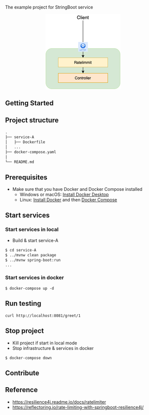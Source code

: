 The example project for StringBoot service

<div align="center">
    <img src="./assets/images/ratelimit.png"/>
</div>

## Getting Started

## Project structure
```
.
├── service-A
│   ├── Dockerfile
│   ...
├── docker-compose.yaml
|
└── README.md
```

## Prerequisites
- Make sure that you have Docker and Docker Compose installed
  - Windows or macOS:
    [Install Docker Desktop](https://www.docker.com/get-started)
  - Linux: [Install Docker](https://www.docker.com/get-started) and then
    [Docker Compose](https://github.com/docker/compose)

## Start services
### Start services in local

- Build & start service-A
```shell script
$ cd service-A
$ ../mvnw clean package
$ ../mvnw spring-boot:run
...
```

### Start services in docker 

```shell script
$ docker-compose up -d
```

## Run testing

```shell script
curl http://localhost:8081/greet/1
```

## Stop project

- Kill project if start in local mode
- Stop infrastructure & services in docker

```shell script
$ docker-compose down
```

## Contribute

## Reference
- https://resilience4j.readme.io/docs/ratelimiter
- https://reflectoring.io/rate-limiting-with-springboot-resilience4j/